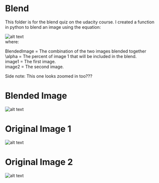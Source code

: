 # Blend

This folder is for the blend quiz on the udacity course. I created a function in python to blend an image using the equation:

![alt text](https://raw.github.com/ataffe/computer_vision/master/Math_Screenshots/blend(2).PNG)  
where:  

BlendedImage = The combination of the two images blended together  
\alpha = The percent of image 1 that will be included in the blend.  
image1 = The first image.  
image2 = The second image.  

Side note: This one looks zoomed in too???
# Blended Image
![alt text](https://raw.github.com/ataffe/computer_vision/master/blend/blended_gray.jpg)

# Original Image 1
![alt text](https://raw.github.com/ataffe/computer_vision/master/blend/lena.jpg)

# Original Image 2
![alt text](https://raw.github.com/ataffe/computer_vision/master/blend/mountain.jpg)
